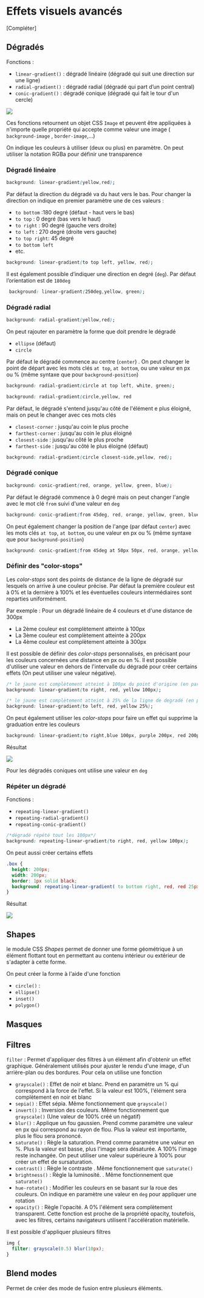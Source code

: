 # Effets visuels avancés

[Compléter]

## Dégradés

Fonctions :

- `linear-gradient()` : dégradé linéaire (dégradé qui suit une direction sur une ligne)
- `radial-gradient()` : dégradé radial (dégradé qui part d’un point central)
- `conic-gradient()` : dégradé conique (dégradé qui fait le tour d'un cercle)

![](Screenshot_2018-11-29_21.09.19.png)

Ces fonctions retournent un objet CSS `Image` et peuvent être appliquées à n'importe quelle propriété qui accepte comme valeur une image ( `background-image` , `border-image`,…)

On indique les couleurs à utiliser (deux ou plus) en paramètre. On peut utiliser la notation RGBa pour définir une transparence

### Dégradé linéaire

```css
background: linear-gradient(yellow,red);
```

Par défaut la direction du dégradé va du haut vers le bas. Pour changer la direction on indique en premier paramètre une de ces valeurs :

- `to bottom` :180 degré (défaut - haut vers le bas)
- `to top` : 0 degré (bas vers le haut)
- `to right` : 90 degré (gauche vers droite)
- `to left` : 270 degré (droite vers gauche)
- `to top right`: 45 degré
- `to bottom left`
- etc.

```css
background: linear-gradient(to top left, yellow, red);
```

Il est également possible d’indiquer une direction en degré (`deg`). Par défaut l’orientation est de `180deg`

```css
 background: linear-gradient(250deg,yellow, green);
```

### Dégradé radial

```css
background: radial-gradient(yellow,red);
```

On peut rajouter en paramètre la forme que doit prendre le dégradé

- `ellipse` (défaut)
- `circle`

Par défaut le dégradé commence au centre (`center`) . On peut changer le point de départ avec les mots clés `at top`, `at bottom`, ou une valeur en px ou % (même syntaxe que pour `background-position`)

```css
background: radial-gradient(circle at top left, white, green);
```

```css
background: radial-gradient(circle,yellow, red
```

Par défaut, le dégradé s'entend jusqu'au côté de l'élément e plus éloigné, mais on peut le changer avec ces mots clés

- `closest-corner` : jusqu'au coin le plus proche
- `farthest-corner` : jusqu'au coin le plus éloigné
- `closest-side` : jusqu'au côté le plus proche
- `farthest-side` : jusqu'au côté le plus éloigné (défaut)

```css
background: radial-gradient(circle closest-side,yellow, red);
```

### Dégradé conique

```css
background: conic-gradient(red, orange, yellow, green, blue);
```

Par défaut le dégradé commence à 0 degré mais on peut changer l'angle avec le mot clé `from` suivi d'une valeur en `deg`

```css
background: conic-gradient(from 45deg, red, orange, yellow, green, blue);
```

On peut également changer la position de l'ange (par défaut `center`) avec les mots clés `at top`, `at bottom`, ou une valeur en px ou % (même syntaxe que pour `background-position`)

```css
background: conic-gradient(from 45deg at 50px 50px, red, orange, yellow, green, blue);
```

### Définir des "color-stops"

Les *color-stops* sont des points de distance de la ligne de dégradé sur lesquels on arrive à une couleur précise. Par défaut la première couleur est à 0% et la dernière à 100% et les éventuelles couleurs intermédiaires sont reparties uniformément.

Par exemple : Pour un dégradé linéaire de 4 couleurs et d'une distance de 300px

- La 2ème couleur est complètement atteinte à 100px
- La 3ème couleur est complètement atteinte à 200px
- La 4ème couleur est complètement atteinte à 300px

Il est possible de définir des *color-stops* personnalisés, en précisant pour les couleurs concernées une distance en px ou en %. Il est possible d'utiliser une valeur en dehors de l'intervalle du dégradé pour créer certains effets (On peut utiliser une valeur négative).

```css
/* le jaune est complètement atteint à 100px du point d'origine (en partant de la gauche) */
background: linear-gradient(to right, red, yellow 100px);        

/* le jaune est complètement atteint à 25% de la ligne de degradé (en partant de la droite) */
background: linear-gradient(to left, red, yellow 25%);
```

On peut également utiliser les *color-stops* pour faire un effet qui supprime la graduation entre les couleurs

```css
background: linear-gradient(to right,blue 100px, purple 200px, red 200px, red 300px, yellow 300px);
```

Résultat

![](degrade.png)

Pour les dégradés coniques ont utilise une valeur en `deg`

### Répéter un dégradé

Fonctions :

- `repeating-linear-gradient()`
- `repeating-radial-gradient()`
- `repeating-conic-gradient()`

```css
/*dégradé répété tout les 100px*/
background: repeating-linear-gradient(to right, red, yellow 100px);
```

On peut aussi créer certains effets

```css
.box {
  height: 200px;
  width: 200px;
  border: 1px solid black;
  background: repeating-linear-gradient( to bottom right, red, red 25px, yellow 25px,yellow 50px);
}
```

Résultat

![](degrade%201.png)

## Shapes

le module CSS *Shapes* permet de donner une forme géométrique à un élément flottant tout en permettant au contenu intérieur ou extérieur de s'adapter à cette forme.

On peut créer la forme à l'aide d'une fonction

- `circle()` :
- `ellipse()`
- `inset()`
- `polygon()`

## Masques

## Filtres

`filter` : Permet d'appliquer des filtres à un élément afin d'obtenir un effet graphique. Généralement utilisés pour ajuster le rendu d'une image, d'un arrière-plan ou des bordures. Pour cela on utilise une fonction

- `grayscale()` : Effet de noir et blanc. Prend en paramètre un % qui correspond à la force de l'effet. Si la valeur est 100%, l'élément sera complètement en noir et blanc
- `sepia()` : Effet sépia. Même fonctionnement que `grayscale()`
- `invert()` : Inversion des couleurs. Même fonctionnement que `grayscale()` (Une valeur de 100% créé un négatif)
- `blur()` : Applique un fou gaussien. Prend comme paramètre une valeur en px qui correspond au rayon de flou. Plus la valeur est importante, plus le flou sera prononcé.
- `saturate()` : Règle la saturation. Prend comme paramètre une valeur en %. Plus la valeur est basse, plus l'image sera désaturée. A 100% l'image reste inchangée. On peut utiliser une valeur supérieure à 100% pour créer un effet de sursaturation.
- `contrast()` : Règle le contraste . Même fonctionnement que `saturate()`
- `brightness()` : Règle la luminosité. . Même fonctionnement que `saturate()`
- `hue-rotate()` : Modifier les couleurs en se basant sur la roue des couleurs. On indique en paramètre une valeur en `deg` pour appliquer une rotation
- `opacity()` : Règle l'opacité. A 0% l'élément sera complètement transparent. Cette fonction est proche de la propriété opacity, toutefois, avec les filtres, certains navigateurs utilisent l'accélération matérielle.

Il est possible d'appliquer plusieurs filtres

```css
img {
  filter: grayscale(0.5) blur(10px);
}
```

## Blend modes

Permet de créer des mode de fusion entre plusieurs éléments.
